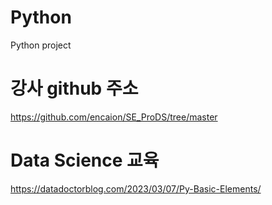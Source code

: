 # Python
Python project

# 강사 github 주소
https://github.com/encaion/SE_ProDS/tree/master

# Data Science 교육
https://datadoctorblog.com/2023/03/07/Py-Basic-Elements/
